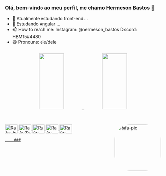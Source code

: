 ### Olá, bem-vindo ao meu perfil, me chamo Hermeson Bastos 👋

- 🔭 Atualmente estudando front-end ...
- 🌱 Estudando Angular ...
- 📫 How to reach me:
        Instagram: @hermeson_bastos
        Discord: HBM15#4480
- 😄 Pronouns: ele/dele
##

   <div align="center">
  <a href="https://github.com/hermesonbastos">
  <img height="180em" width="40%" src="https://github-readme-stats.vercel.app/api?username=hermesonbastos&show_icons=true&theme=dracula&include_all_commits=true&count_private=true"/>
  <img height="180em" width="40%" src="https://github-readme-stats.vercel.app/api/top-langs/?username=hermesonbastos&layout=compact&langs_count=7&theme=dracula"/>
</div>
        
##
  <div style="display: inline_block"><br>
        <img align="center" alt="Rafa-Js" height="30" width="40" src="https://cdn.jsdelivr.net/gh/devicons/devicon/icons/angularjs/angularjs-original.svg">
        <img align="center" alt="Rafa-Ts" height="30" width="40" src="https://cdn.jsdelivr.net/gh/devicons/devicon/icons/react/react-original.svg">
        <img align="center" alt="Rafa-React" height="30" width="40" src="https://cdn.jsdelivr.net/gh/devicons/devicon/icons/javascript/javascript-original.svg">
        <img align="center" alt="Rafa-HTML" height="30" width="40" src="https://cdn.jsdelivr.net/gh/devicons/devicon/icons/nodejs/nodejs-original.svg">
        <img align="center" alt="Rafa-CSS" height="30" width="40" src="https://cdn.jsdelivr.net/gh/devicons/devicon/icons/typescript/typescript-original.svg">
        <img align="right" alt="Rafa-pic" height="150" style="border-radius:50px;" src="https://media.discordapp.net/attachments/639956127056134178/890373478988013628/Publicacoes_Instagram_1_1.png?width=676&height=676">
</div>   

        ###
 
